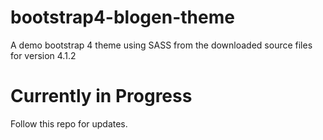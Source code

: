 # bootstrap4-blogen-theme

A demo bootstrap 4 theme using SASS from the downloaded source files for version 4.1.2

# Currently in Progress

Follow this repo for updates.